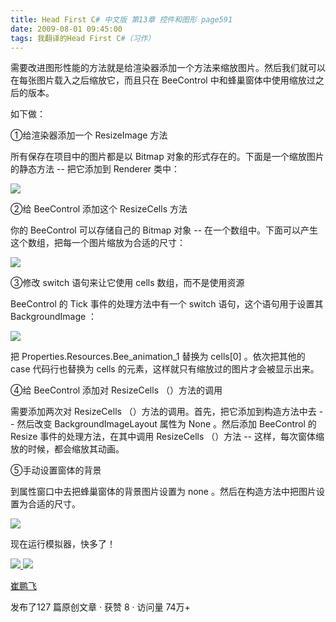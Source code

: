 ```yaml
---
title: Head First C# 中文版 第13章 控件和图形 page591
date: 2009-08-01 09:45:00
tags: 我翻译的Head First C#（习作）
---
```

需要改进图形性能的方法就是给渲染器添加一个方法来缩放图片。然后我们就可以在每张图片载入之后缩放它，而且只在  BeeControl
中和蜂巢窗体中使用缩放过之后的版本。

  

如下做：

  

①给渲染器添加一个  ResizeImage  方法

  

所有保存在项目中的图片都是以  Bitmap  对象的形式存在的。下面是一个缩放图片的静态方法  \--  把它添加到  Renderer  类中：

  

![](https://p-blog.csdn.net/images/p_blog_csdn_net/cuipengfei1/EntryImages/20090801/2009-07-31_22-06-56.jpg)

②给  BeeControl  添加这个  ResizeCells  方法

  

你的  BeeControl  可以存储自己的  Bitmap  对象  \--  在一个数组中。下面可以产生这个数组，把每一个图片缩放为合适的尺寸：

  

![](https://p-blog.csdn.net/images/p_blog_csdn_net/cuipengfei1/EntryImages/20090801/2009-07-31_22-12-33.jpg)

③修改  switch  语句来让它使用  cells  数组，而不是使用资源

  

BeeControl  的  Tick  事件的处理方法中有一个  switch  语句，这个语句用于设置其  BackgroundImage  ：

  

![](https://p-blog.csdn.net/images/p_blog_csdn_net/cuipengfei1/EntryImages/20090801/2009-08-01_09-25-55.jpg)

把  Properties.Resources.Bee_animation_1  替换为  cells[0]  。依次把其他的  case  代码行也替换为
cells  的元素，这样就只有缩放过的图片才会被显示出来。

  

④给  BeeControl  添加对  ResizeCells  （）方法的调用

  

需要添加两次对  ResizeCells  （）方法的调用。首先，把它添加到构造方法中去  \--  然后改变  BackgroundImageLayout
属性为  None  。然后添加  BeeControl  的  Resize  事件的处理方法，在其中调用  ResizeCells  （）方法  \--
这样，每次窗体缩放的时候，都会缩放其动画。

  

⑤手动设置窗体的背景

  

到属性窗口中去把蜂巢窗体的背景图片设置为  none  。然后在构造方法中把图片设置为合适的尺寸。

  

![](https://p-blog.csdn.net/images/p_blog_csdn_net/cuipengfei1/EntryImages/20090801/2009-08-01_09-38-56.jpg)

现在运行模拟器，快多了！



[ ![](https://profile.csdnimg.cn/5/2/5/3_cuipengfei1)
![](https://g.csdnimg.cn/static/user-reg-year/1x/11.png)
](https://blog.csdn.net/cuipengfei1)

[ 崔鹏飞 ](https://blog.csdn.net/cuipengfei1)

发布了127 篇原创文章  ·  获赞 8  ·  访问量 74万+

